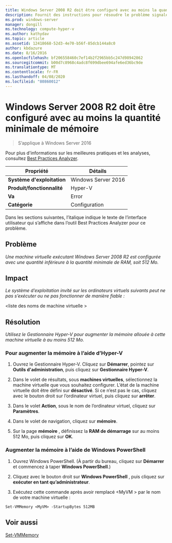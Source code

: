 ```yaml
---
title: Windows Server 2008 R2 doit être configuré avec au moins la quantité minimale de mémoire
description: Fournit des instructions pour résoudre le problème signalé par cette règle de Best Practices Analyzer.
ms.prod: windows-server
manager: dongill
ms.technology: compute-hyper-v
ms.author: kathydav
ms.topic: article
ms.assetid: 12418668-52d3-4e70-b56f-85dcb144a8c0
author: kbdazure
ms.date: 8/16/2016
ms.openlocfilehash: bf206558460c7ef14b2f2965bb5c247d98942862
ms.sourcegitcommit: b00d7c8968c4adc8f699dbee694afe6ed36bc9de
ms.translationtype: MT
ms.contentlocale: fr-FR
ms.lasthandoff: 04/08/2020
ms.locfileid: "80860012"
---
```

# <a name="windows-server-2008-r2-should-be-configured-with-at-least-the-minimum-amount-of-memory"></a>Windows Server 2008 R2 doit être configuré avec au moins la quantité minimale de mémoire

>S’applique à Windows Server 2016

Pour plus d'informations sur les meilleures pratiques et les analyses, consultez [Best Practices Analyzer](https://go.microsoft.com/fwlink/?LinkId=122786).  
  
|Propriété|Détails|  
|-|-|  
|**Système d'exploitation**|Windows Server 2016|  
|**Produit/fonctionnalité**|Hyper-V|  
|**Va**|Error|  
|**Catégorie**|Configuration|  
  
Dans les sections suivantes, l’italique indique le texte de l’interface utilisateur qui s’affiche dans l’outil Best Practices Analyzer pour ce problème.  
  
## <a name="issue"></a>Problème  
  
*Une machine virtuelle exécutant Windows Server 2008 R2 est configurée avec une quantité inférieure à la quantité minimale de RAM, soit 512 Mo.*  
  
## <a name="impact"></a>Impact  
  
*Le système d’exploitation invité sur les ordinateurs virtuels suivants peut ne pas s’exécuter ou ne pas fonctionner de manière fiable :*  
  
  
\<liste des noms de machine virtuelle >  
  
## <a name="resolution"></a>Résolution  
  
*Utilisez le Gestionnaire Hyper-V pour augmenter la mémoire allouée à cette machine virtuelle à au moins 512 Mo.*  
  
### <a name="to-increase-the-memory-using-hyper-v"></a>Pour augmenter la mémoire à l’aide d’Hyper-V  
  
1.  Ouvrez le Gestionnaire Hyper-V. Cliquez sur **Démarrer**, pointez sur **Outils d'administration**, puis cliquez sur **Gestionnaire Hyper-V**.  
  
2.  Dans le volet de résultats, sous **machines virtuelles**, sélectionnez la machine virtuelle que vous souhaitez configurer. L’état de la machine virtuelle doit être défini sur **désactivé**. Si ce n’est pas le cas, cliquez avec le bouton droit sur l’ordinateur virtuel, puis cliquez sur **arrêter**.  
  
3.  Dans le volet **Action**, sous le nom de l’ordinateur virtuel, cliquez sur **Paramètres**.  
  
4.  Dans le volet de navigation, cliquez sur **mémoire**.  
  
5.  Sur la page **mémoire** , définissez la **RAM de démarrage** sur au moins 512 Mo, puis cliquez sur **OK**.  
  
### <a name="increase-the-memory-using-windows-powershell"></a>Augmenter la mémoire à l’aide de Windows PowerShell  
  
1.  Ouvrez Windows PowerShell. (À partir du bureau, cliquez sur **Démarrer** et commencez à taper **Windows PowerShell**.)  
  
2.  Cliquez avec le bouton droit sur **Windows PowerShell** , puis cliquez sur **exécuter en tant qu’administrateur**.  
  
3.  Exécutez cette commande après avoir remplacé \<MyVM > par le nom de votre machine virtuelle :  
  
```  
Set-VMMemory <MyVM> -StartupBytes 512MB  
```  
  
## <a name="see-also"></a>Voir aussi  
[Set-VMMemory](https://technet.microsoft.com/library/hh848572.aspx)  
  


